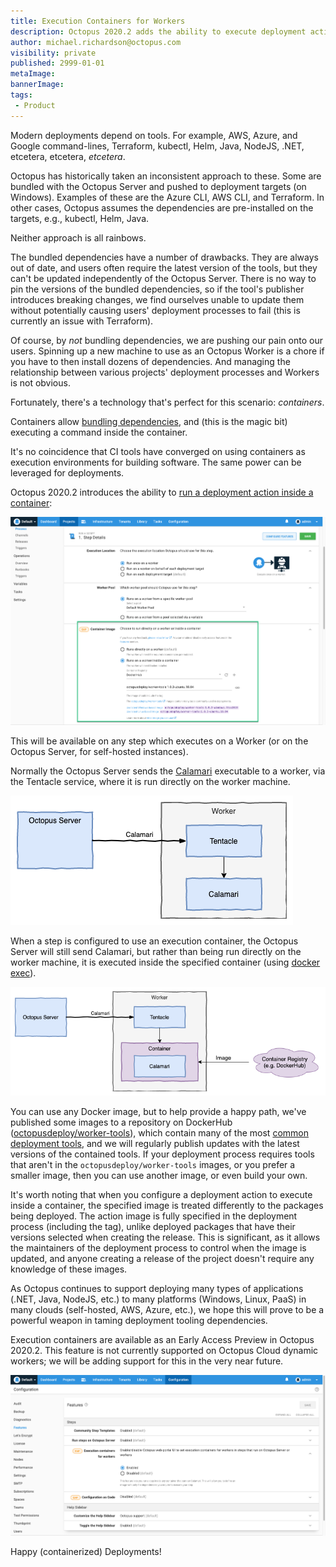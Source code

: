 ```yaml
---
title: Execution Containers for Workers 
description: Octopus 2020.2 adds the ability to execute deployment actions inside a container 
author: michael.richardson@octopus.com
visibility: private
published: 2999-01-01
metaImage: 
bannerImage: 
tags:
 - Product
---
```


Modern deployments depend on tools. For example, AWS, Azure, and Google command-lines, Terraform, kubectl, Helm, Java, NodeJS, .NET, etcetera, etcetera, _etcetera_.         

Octopus has historically taken an inconsistent approach to these. Some are bundled with the Octopus Server and pushed to deployment targets (on Windows). Examples of these are the Azure CLI, AWS CLI, and Terraform. In other cases, Octopus assumes the dependencies are pre-installed on the targets, e.g., kubectl, Helm, Java. 

Neither approach is all rainbows.

The bundled dependencies have a number of drawbacks.  They are always out of date, and users often require the latest version of the tools, but they can't be updated independently of the Octopus Server. There is no way to pin the versions of the bundled dependencies, so if the tool's publisher introduces breaking changes, we find ourselves unable to update them without potentially causing users' deployment processes to fail (this is currently an issue with Terraform).

Of course, by _not_ bundling dependencies, we are pushing our pain onto our users. Spinning up a new machine to use as an Octopus Worker is a chore if you have to then install dozens of dependencies. And managing the relationship between various projects' deployment processes and Workers is not obvious.  

Fortunately, there's a technology that's perfect for this scenario: _containers_. 

Containers allow [bundling dependencies](https://twitter.com/b0rk/status/1237464479811633154), and (this is the magic bit) executing a command inside the container. 

It's no coincidence that CI tools have converged on using containers as execution environments for building software.  The same power can be leveraged for deployments. 

Octopus 2020.2 introduces the ability to [run a deployment action inside a container](https://octopus.com/docs/deployment-process/execution-containers-for-workers):

![Action Container Image User Interface](action-container-image-ui.png "width=500")

This will be available on any step which executes on a Worker (or on the Octopus Server, for self-hosted instances).

Normally the Octopus Server sends the [Calamari](https://octopus.com/docs/octopus-rest-api/calamari) executable to a worker, via the Tentacle service, where it is run directly on the worker machine. 

![Worker Architecture without action containers](architecture-pre-action-containers.png "width=500")

When a step is configured to use an execution container, the Octopus Server will still send Calamari, but rather than being run directly on the worker machine, it is executed inside the specified container (using [docker exec](https://docs.docker.com/engine/reference/commandline/exec/)).   

![Worker Architecture with action containers](architecture-post-action-containers.png "width=500")

You can use any Docker image, but to help provide a happy path, we've published some images to a repository on DockerHub ([octopusdeploy/worker-tools](https://hub.docker.com/r/octopusdeploy/worker-tools)), which contain many of the most [common deployment tools](https://github.com/OctopusDeploy/WorkerTools/blob/master/ubuntu.18.04/Dockerfile), and we will regularly publish updates with the latest versions of the contained tools. If your deployment process requires tools that aren't in the `octopusdeploy/worker-tools` images, or you prefer a smaller image, then you can use another image, or even build your own.

It's worth noting that when you configure a deployment action to execute inside a container, the specified image is treated differently to the packages being deployed.  The action image is fully specified in the deployment process (including the tag), unlike deployed packages that have their versions selected when creating the release.  This is significant, as it allows the maintainers of the deployment process to control when the image is updated, and anyone creating a release of the project doesn't require any knowledge of these images.

As Octopus continues to support deploying many types of applications (.NET, Java, NodeJS, etc.) to many platforms (Windows, Linux, PaaS) in many clouds (self-hosted, AWS, Azure, etc.), we hope this will prove to be a powerful weapon in taming deployment tooling dependencies.

Execution containers are available as an Early Access Preview in Octopus 2020.2.  This feature is not currently supported on Octopus Cloud dynamic workers; we will be adding support for this in the very near future. 

![Action Container Feature Flag](feature-flag.png "width=500")

Happy (containerized) Deployments!